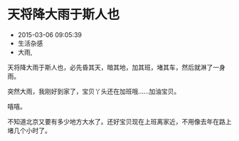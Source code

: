 # 天将降大雨于斯人也
- 2015-03-06 09:05:39
- 生活杂感
- 大雨,

<!--markdown-->天将降大雨于斯人也，必先昏其天，暗其地，加其班，堵其车，然后就淋了一身雨。

突然大雨，我刚好到家了，宝贝丫头还在加班哦……加油宝贝。

嘻嘻。

不知道北京又要有多少地方大水了。还好宝贝现在上班离家近，不用像去年在路上堵几个小时了。